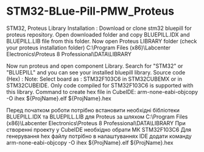 # STM32-BLue-Pill-PMW_Proteus
STM32, Proteus
Library Installation :
Download or clone stm32 bluepill for proteus repository.
Open downloaded folder and copy BLUEPILL.IDX and BLUEPILL.LIB file from this folder.
Now open Proteus LIBRARY folder (check your proteus installation folder)
C:\Program Files (x86)\Labcenter Electronics\Proteus 8 Professional\DATA\LIBRARY

Now run proteus and open component Library.
Search for "STM32" or "BLUEPILL" and you can see your installed bluepill library.
Source code (Hex) :
Note: Select board as : STM32F103C6 in STM32CUBEMX or in STM32CUBEIDE. Only code compiled for STM32F103C6 is supported with this library.
Command to create hex file in CubeIDE:
arm-none-eabi-objcopy -O ihex ${ProjName}.elf ${ProjName}.hex

Перед початком роботи потрібно встановити необхідні бібліотеки BLUEPILL.IDX та BLUEPILL.LIB для Proteus за шляхом
C:\Program Files (x86)\Labcenter Electronics\Proteus 8 Professional\DATA\LIBRARY
При створенні проекту у CubeIDE необхідно обрати МК STM32F103C6
Для генерування hex файлу потрібно в налаштуваннях IDE додати команду
arm-none-eabi-objcopy -O ihex ${ProjName}.elf ${ProjName}.hex
